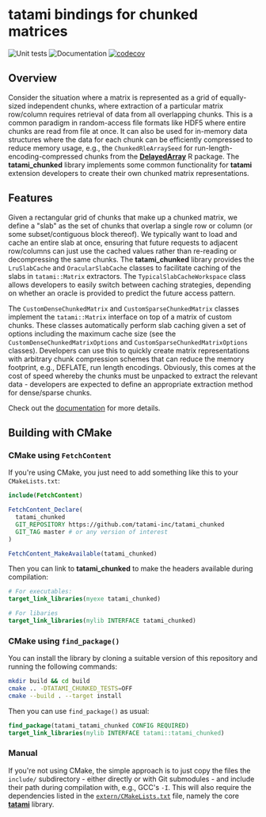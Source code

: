 # tatami bindings for chunked matrices

![Unit tests](https://github.com/tatami-inc/tatami_chunked/actions/workflows/run-tests.yaml/badge.svg)
![Documentation](https://github.com/tatami-inc/tatami_chunked/actions/workflows/doxygenate.yaml/badge.svg)
[![codecov](https://codecov.io/gh/tatami-inc/tatami_chunked/graph/badge.svg?token=7ptQtWCi16)](https://codecov.io/gh/tatami-inc/tatami_chunked)

## Overview

Consider the situation where a matrix is represented as a grid of equally-sized independent chunks,
where extraction of a particular matrix row/column requires retrieval of data from all overlapping chunks.
This is a common paradigm in random-access file formats like HDF5 where entire chunks are read from file at once.
It can also be used for in-memory data structures where the data for each chunk can be efficiently compressed to reduce memory usage,
e.g., the `ChunkedRleArraySeed` for run-length-encoding-compressed chunks from the [**DelayedArray**](https://bioconductor.org/packages/DelayedArray) R package.
The **tatami_chunked** library implements some common functionality for **tatami** extension developers to create their own chunked matrix representations.

## Features

Given a rectangular grid of chunks that make up a chunked matrix,
we define a "slab" as the set of chunks that overlap a single row or column (or some subset/contiguous block thereof).
We typically want to load and cache an entire slab at once, ensuring that future requests to adjacent row/columns can just use the cached values rather than re-reading or decompressing the same chunks.
The **tatami_chunked** library provides the `LruSlabCache` and `OracularSlabCache` classes to facilitate caching of the slabs in `tatami::Matrix` extractors.
The `TypicalSlabCacheWorkspace` class allows developers to easily switch between caching strategies, depending on whether an oracle is provided to predict the future access pattern.

The `CustomDenseChunkedMatrix` and `CustomSparseChunkedMatrix` classes implement the `tatami::Matrix` interface on top of a matrix of custom chunks.
These classes automatically perform slab caching given a set of options including the maximum cache size (see the `CustomDenseChunkedMatrixOptions` and `CustomSparseChunkedMatrixOptions` classes).
Developers can use this to quickly create matrix representations with arbitrary chunk compression schemes that can reduce the memory footprint, e.g., DEFLATE, run length encodings.
Obviously, this comes at the cost of speed whereby the chunks must be unpacked to extract the relevant data -
developers are expected to define an appropriate extraction method for dense/sparse chunks.

Check out the [documentation](https://tatami-inc.github.io/tatami_chunked) for more details.

## Building with CMake

### CMake using `FetchContent`

If you're using CMake, you just need to add something like this to your `CMakeLists.txt`:

```cmake
include(FetchContent)

FetchContent_Declare(
  tatami_chunked
  GIT_REPOSITORY https://github.com/tatami-inc/tatami_chunked
  GIT_TAG master # or any version of interest 
)

FetchContent_MakeAvailable(tatami_chunked)
```

Then you can link to **tatami_chunked** to make the headers available during compilation:

```cmake
# For executables:
target_link_libraries(myexe tatami_chunked)

# For libaries
target_link_libraries(mylib INTERFACE tatami_chunked)
```

### CMake using `find_package()`

You can install the library by cloning a suitable version of this repository and running the following commands:

```sh
mkdir build && cd build
cmake .. -DTATAMI_CHUNKED_TESTS=OFF
cmake --build . --target install
```

Then you can use `find_package()` as usual:

```cmake
find_package(tatami_tatami_chunked CONFIG REQUIRED)
target_link_libraries(mylib INTERFACE tatami::tatami_chunked)
```

### Manual

If you're not using CMake, the simple approach is to just copy the files the `include/` subdirectory -
either directly or with Git submodules - and include their path during compilation with, e.g., GCC's `-I`.
This will also require the dependencies listed in the [`extern/CMakeLists.txt`](extern/CMakeLists.txt) file, namely the core [**tatami**](https://github.com/tatami-inc/tatami) library.
